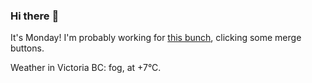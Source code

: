 ### Hi there :wave:

It's Monday! I'm probably working for [this bunch](https://github.com/kohofinancial), clicking some merge buttons.

Weather in Victoria BC: fog, at +7°C.
